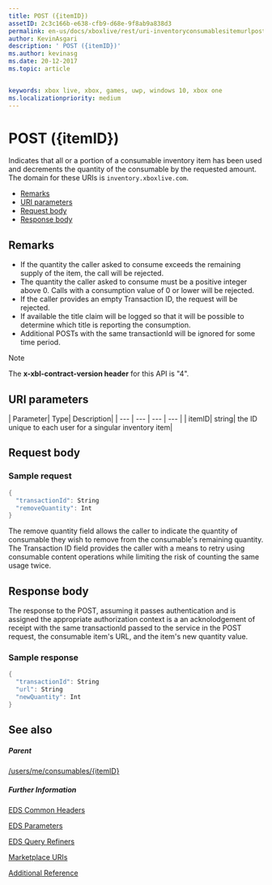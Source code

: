```yaml
---
title: POST ({itemID})
assetID: 2c3c166b-e638-cfb9-d68e-9f8ab9a838d3
permalink: en-us/docs/xboxlive/rest/uri-inventoryconsumablesitemurlpost.html
author: KevinAsgari
description: ' POST ({itemID})'
ms.author: kevinasg
ms.date: 20-12-2017
ms.topic: article


keywords: xbox live, xbox, games, uwp, windows 10, xbox one
ms.localizationpriority: medium
---
```



# POST ({itemID})
Indicates that all or a portion of a consumable inventory item has been used and decrements the quantity of the consumable by the requested amount.
The domain for these URIs is `inventory.xboxlive.com`.

  * [Remarks](#ID4EX)
  * [URI parameters](#ID4EQB)
  * [Request body](#ID4E2B)
  * [Response body](#ID4ENC)

<a id="ID4EX"></a>


## Remarks

   * If the quantity the caller asked to consume exceeds the remaining supply of the item, the call will be rejected.
   * The quantity the caller asked to consume must be a positive integer above 0. Calls with a consumption value of 0 or lower will be rejected.
   * If the caller provides an empty Transaction ID, the request will be rejected.
   * If available the title claim will be logged so that it will be possible to determine which title is reporting the consumption.
   * Additional POSTs with the same transactionId will be ignored for some time period.


> [!NOTE]
> The <b>x-xbl-contract-version header</b> for this API is "4".


<a id="ID4EQB"></a>


## URI parameters

| Parameter| Type| Description|
| --- | --- | --- | --- |
| itemID| string| the ID unique to each user for a singular inventory item|

<a id="ID4E2B"></a>


## Request body

<a id="ID4EBC"></a>


### Sample request


```cpp
{
  "transactionId": String
  "removeQuantity": Int
}

```


The remove quantity field allows the caller to indicate the quantity of consumable they wish to remove from the consumable's remaining quantity. The Transaction ID field provides the caller with a means to retry using consumable content operations while limiting the risk of counting the same usage twice.

<a id="ID4ENC"></a>


## Response body

The response to the POST, assuming it passes authentication and is assigned the appropriate authorization context is a an acknolodgement of receipt with the same transactionId passed to the service in the POST request, the consumable item's URL, and the item's new quantity value.

<a id="ID4EVC"></a>


### Sample response


```cpp
{
  "transactionId": String
  "url": String
  "newQuantity": Int
}

```


<a id="ID4E6C"></a>


## See also

<a id="ID4EBD"></a>


##### Parent

[/users/me/consumables/{itemID}](uri-inventoryconsumablesitemurl.md)


<a id="ID4ELD"></a>


##### Further Information

[EDS Common Headers](../../additional/edscommonheaders.md)

 [EDS Parameters](../../additional/edsparameters.md)

 [EDS Query Refiners](../../additional/edsqueryrefiners.md)

 [Marketplace URIs](atoc-reference-marketplace.md)

 [Additional Reference](../../additional/atoc-xboxlivews-reference-additional.md)
